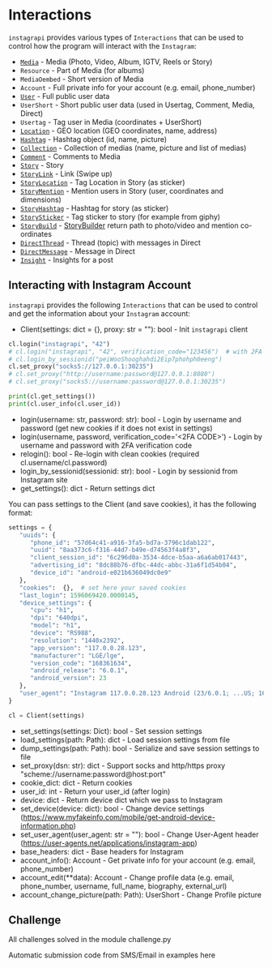 # Interactions

`instagrapi` provides various types of `Interactions` that can be used to control how the program will interact with the `Instagram`:

* [`Media`](media.md) - Media (Photo, Video, Album, IGTV, Reels or Story)
* `Resource` - Part of Media (for albums)
* `MediaOembed` - Short version of Media
* `Account` - Full private info for your account (e.g. email, phone_number)
* [`User`](user.md) - Full public user data
* `UserShort` - Short public user data (used in Usertag, Comment, Media, Direct)
* `Usertag` - Tag user in Media (coordinates + UserShort)
* [`Location`](location.md) - GEO location (GEO coordinates, name, address)
* [`Hashtag`](hashtag.md) - Hashtag object (id, name, picture)
* [`Collection`](collection.md) - Collection of medias (name, picture and list of medias)
* [`Comment`](comment.md) - Comments to Media
* [`Story`](story.md) - Story
* [`StoryLink`](story.md) - Link (Swipe up)
* [`StoryLocation`](story.md) - Tag Location in Story (as sticker)
* [`StoryMention`](story.md) - Mention users in Story (user, coordinates and dimensions)
* [`StoryHashtag`](story.md) - Hashtag for story (as sticker)
* [`StorySticker`](story.md) - Tag sticker to story (for example from giphy)
* [`StoryBuild`](story.md) - [StoryBuilder](/instagrapi/story.py) return path to photo/video and mention co-ordinates
* [`DirectThread`](direct.md) - Thread (topic) with messages in Direct
* [`DirectMessage`](direct.md) - Message in Direct
* [`Insight`](insight.md) - Insights for a post

## Interacting with Instagram Account

`instagrapi` provides the following `Interactions` that can be used to control and get the information about your `Instagram` account:

* Client(settings: dict = {}, proxy: str = ""): bool - Init `instagrapi` client
  
``` python
cl.login("instagrapi", "42")
# cl.login("instagrapi", "42", verification_code="123456")  # with 2FA verification_code
# cl.login_by_sessionid("peiWooShooghahdi2Eip7phohph0eeng")
cl.set_proxy("socks5://127.0.0.1:30235")
# cl.set_proxy("http://username:password@127.0.0.1:8080")
# cl.set_proxy("socks5://username:password@127.0.0.1:30235")

print(cl.get_settings())
print(cl.user_info(cl.user_id))
```

* login(username: str, password: str): bool - Login by username and password (get new cookies if it does not exist in settings)
* login(username, password, verification_code='<2FA CODE>') - Login by username and password with 2FA verification code
* relogin(): bool - Re-login with clean cookies (required cl.username/cl.password)
* login_by_sessionid(sessionid: str): bool - Login by sessionid from Instagram site
* get_settings(): dict - Return settings dict

You can pass settings to the Client (and save cookies), it has the following format:

```python
settings = {
   "uuids": {
      "phone_id": "57d64c41-a916-3fa5-bd7a-3796c1dab122",
      "uuid": "8aa373c6-f316-44d7-b49e-d74563f4a8f3",
      "client_session_id": "6c296d0a-3534-4dce-b5aa-a6a6ab017443",
      "advertising_id": "8dc88b76-dfbc-44dc-abbc-31a6f1d54b04",
      "device_id": "android-e021b636049dc0e9"
   },
   "cookies":  {},  # set here your saved cookies
   "last_login": 1596069420.0000145,
   "device_settings": {
      "cpu": "h1",
      "dpi": "640dpi",
      "model": "h1",
      "device": "RS988",
      "resolution": "1440x2392",
      "app_version": "117.0.0.28.123",
      "manufacturer": "LGE/lge",
      "version_code": "168361634",
      "android_release": "6.0.1",
      "android_version": 23
   },
   "user_agent": "Instagram 117.0.0.28.123 Android (23/6.0.1; ...US; 168361634)"
}

cl = Client(settings)
```

* set_settings(settings: Dict): bool - Set session settings
* load_settings(path: Path): dict - Load session settings from file
* dump_settings(path: Path): bool - Serialize and save session settings to file
* set_proxy(dsn: str): dict - Support socks and http/https proxy "scheme://username:password@host:port"
* cookie_dict: dict - Return cookies
* user_id: int - Return your user_id (after login)
* device: dict - Return device dict which we pass to Instagram
* set_device(device: dict): bool - Change device settings (https://www.myfakeinfo.com/mobile/get-android-device-information.php)
* set_user_agent(user_agent: str = ""): bool - Change User-Agent header (https://user-agents.net/applications/instagram-app)
* base_headers: dict - Base headers for Instagram
* account_info(): Account - Get private info for your account (e.g. email, phone_number)
* account_edit(\*\*data): Account - Change profile data (e.g. email, phone_number, username, full_name, biography, external_url)
* account_change_picture(path: Path): UserShort - Change Profile picture

## Challenge

All challenges solved in the module challenge.py

Automatic submission code from SMS/Email in examples here